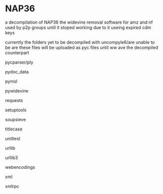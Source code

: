 # NAP36
a decompilation of NAP36 the widevine removal software for amz and nf used by p2p groups until it stoped working due to it useing expired cdm keys




currently the folders yet to be decompiled with uncompyle6/are unable to be are these files will be uploaded as pyc files until ww ave the decompiled counterpart

pycparser/ply

pydoc_data

pymsl

pywidevine

requests

setuptools

soupsieve

titlecase

unittest

urllib

urllib3

webencodings

xml

xmlrpc
